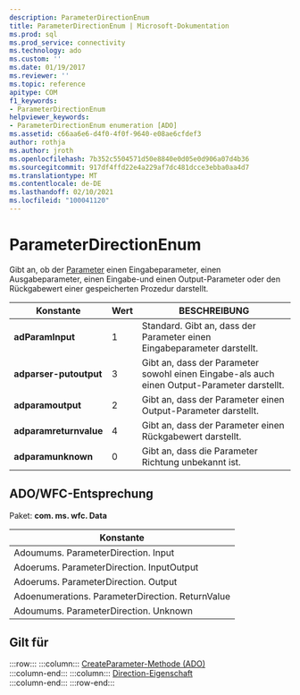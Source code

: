 ```yaml
---
description: ParameterDirectionEnum
title: ParameterDirectionEnum | Microsoft-Dokumentation
ms.prod: sql
ms.prod_service: connectivity
ms.technology: ado
ms.custom: ''
ms.date: 01/19/2017
ms.reviewer: ''
ms.topic: reference
apitype: COM
f1_keywords:
- ParameterDirectionEnum
helpviewer_keywords:
- ParameterDirectionEnum enumeration [ADO]
ms.assetid: c66aa6e6-d4f0-4f0f-9640-e08ae6cfdef3
author: rothja
ms.author: jroth
ms.openlocfilehash: 7b352c5504571d50e8840e0d05e0d906a07d4b36
ms.sourcegitcommit: 917df4ffd22e4a229af7dc481dcce3ebba0aa4d7
ms.translationtype: MT
ms.contentlocale: de-DE
ms.lasthandoff: 02/10/2021
ms.locfileid: "100041120"
---
```

# <a name="parameterdirectionenum"></a>ParameterDirectionEnum
Gibt an, ob der [Parameter](./parameter-object.md) einen Eingabeparameter, einen Ausgabeparameter, einen Eingabe-und einen Output-Parameter oder den Rückgabewert einer gespeicherten Prozedur darstellt.  
  
|Konstante|Wert|BESCHREIBUNG|  
|--------------|-----------|-----------------|  
|**adParamInput**|1|Standard. Gibt an, dass der Parameter einen Eingabeparameter darstellt.|  
|**adparser-putoutput**|3|Gibt an, dass der Parameter sowohl einen Eingabe-als auch einen Output-Parameter darstellt.|  
|**adparamoutput**|2|Gibt an, dass der Parameter einen Output-Parameter darstellt.|  
|**adparamreturnvalue**|4|Gibt an, dass der Parameter einen Rückgabewert darstellt.|  
|**adparamunknown**|0|Gibt an, dass die Parameter Richtung unbekannt ist.|  
  
## <a name="adowfc-equivalent"></a>ADO/WFC-Entsprechung  
 Paket: **com. ms. wfc. Data**  
  
|Konstante|  
|--------------|  
|Adoumums. ParameterDirection. Input|  
|Adoerums. ParameterDirection. InputOutput|  
|Adoerums. ParameterDirection. Output|  
|Adoenumerations. ParameterDirection. ReturnValue|  
|Adoumums. ParameterDirection. Unknown|  
  
## <a name="applies-to"></a>Gilt für  

:::row:::
    :::column:::
        [CreateParameter-Methode (ADO)](./createparameter-method-ado.md)  
    :::column-end:::
    :::column:::
        [Direction-Eigenschaft](./direction-property.md)  
    :::column-end:::
:::row-end:::